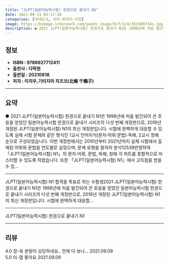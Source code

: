 ```yaml
---
title: "JLPT(일본어능력시험) 한권으로 끝내기 N1"
date: 2021-09-11 03:17:18
categories: [국내도서, 국어-외국어-사전]
image: https://bimage.interpark.com/goods_image/9/7/3/4/352989734s.jpg
description: ● 2021 JLPT(일본어능력시험) 한권으로 끝내기 N1은 1998년에 처음 발간되어 큰 호응을 얻었던 일본어능력시험 한권으로 끝내기 시리즈의 다섯 번째 개정판으로, 2016년 개정된 JLPT(일본어능력시험) N1의 최신 개정판입니다. 시험에 완벽하게 대응할 수 있도록 실제 시험 문
---
```


## **정보**

- **ISBN : 9788927712411**
- **출판사 : 다락원**
- **출판일 : 20210818**
- **저자 : 이치우,기타지마 치즈코(北嶋 千鶴子)**

------



## **요약**

●  2021 JLPT(일본어능력시험) 한권으로 끝내기 N1은 1998년에 처음 발간되어 큰 호응을 얻었던 일본어능력시험 한권으로 끝내기 시리즈의 다섯 번째 개정판으로, 2016년 개정된 JLPT(일본어능력시험) N1의 최신 개정판입니다. 시험에 완벽하게 대응할 수 있도록 실제 시험 문제와 같은 형식인 1교시 언어지식(문자·어휘·문법)·독해, 2교시 청해 순으로 구성되었습니다. 이번 개정판에서는 2010년부터 2021년까지 실제 시험에서 출제된 어휘와 문법을 연도별로 실었으며, 문제 유형을 철저히 분석12539반영하여 「JLPT(일본어능력시험) N1」의 문자·어휘, 문법, 독해, 청해 각 파트를 종합적으로 마스터할 수 있도록 하였습니다. 또한 「JLPT(일본어능력시험) N1」에서 고득점을 받을 수 있...

------

JLPT(일본어능력시험) N1 합격을 목표로 하는 수험생2021 JLPT(일본어능력시험) 한권으로 끝내기 N1은 1998년에 처음 발간되어 큰 호응을 얻었던 일본어능력시험 한권으로 끝내기 시리즈의 다섯 번째 개정판으로, 2016년 개정된 JLPT(일본어능력시험) N1의 최신 개정판입니다. 시험에 완벽하게 대응할... 

------


JLPT(일본어능력시험) 한권으로 끝내기 N1 

------


## **리뷰** 

4.0 장-욱 분량이 상당하네요.. 언제 다 보나... 2021.09.09 <br/>5.0 이-열 좋아요 2021.09.09 <br/>